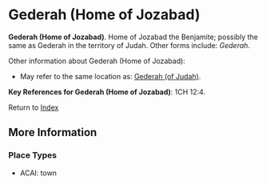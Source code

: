 # Gederah (Home of Jozabad)
**Gederah (Home of Jozabad)**. 
Home of Jozabad the Benjamite; possibly the same as Gederah in the territory of Judah. 
Other forms include: 
*Gederah*. 




Other information about Gederah (Home of Jozabad):


* May refer to the same location as: 
[Gederah (of Judah)](Gederah.md). 




**Key References for Gederah (Home of Jozabad)**: 
1CH 12:4. 






Return to [Index](00-Index.md)

## More Information

### Place Types

* ACAI: town




